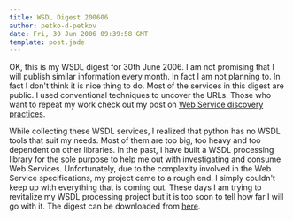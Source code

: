 ```yaml
---
title: WSDL Digest 200606
author: petko-d-petkov
date: Fri, 30 Jun 2006 09:39:58 GMT
template: post.jade
---
```


OK, this is my WSDL digest for 30th June 2006. I am not promising that I will publish similar information every month. In fact I am not planning to. In fact I don't think it is nice thing to do. Most of the services in this digest are public. I used conventional techniques to uncover the URLs. Those who want to repeat my work check out my post on [Web Service discovery practices](/blog/ws-discovery).

While collecting these WSDL services, I realized that python has no WSDL tools that suit my needs. Most of them are too big, too heavy and too dependent on other libraries. In the past, I have built a WSDL processing library for the sole purpose to help me out with investigating and consume Web Services. Unfortunately, due to the complexity involved in the Web Service specifications, my project came to a rough end. I simply couldn't keep up with everything that is coming out. These days I am trying to revitalize my WSDL processing project but it is too soon to tell how far I will go with it. The digest can be downloaded from [here](/files/2006/06/wsdl-digest-200606.txt).
